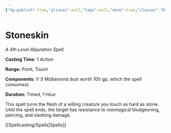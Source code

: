 ```yaml
---
{"dg-publish":true,"aliases":null,"tags":null,"done":true,"classes":"Druid, Ranger, Sorcerer, Wizard, Artificer,","spellLevel":4,"school":"Abjuration","source":"PHB","permalink":"/spells/stoneskin/","dgHomeLink":false,"dgPassFrontmatter":true}
---
```


# Stoneskin
*A 4th Level Abjuration Spell.*

**Casting Time:** 1 Action

**Range:** Point, Touch

**Components:** V S M(diamond dust worth 100 gp, which the spell consumes)

**Duration:** Timed, 1 Hour

This spell turns the flesh of a willing creature you touch as hard as stone. Until the spell ends, the target has resistance to nonmagical bludgeoning, piercing, and slashing damage.

[[Spellcasting/Spells|Spells]]